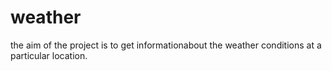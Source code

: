 # weather
the aim of the project is to get informationabout the weather conditions at a particular location.
